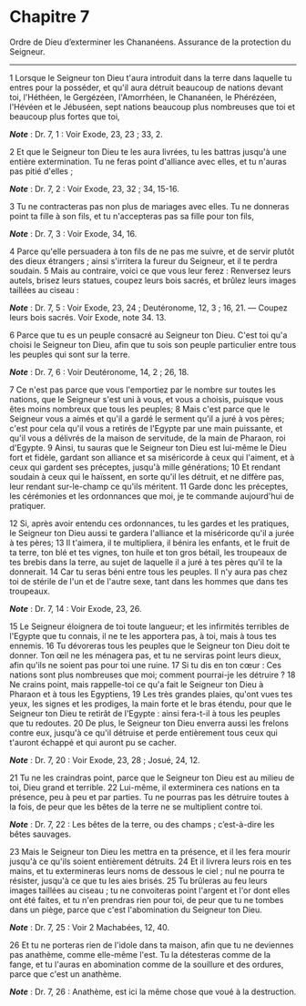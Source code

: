 # Chapitre 7

Ordre de Dieu d’exterminer les Chananéens.
Assurance de la protection du Seigneur.

***

1 Lorsque le Seigneur ton Dieu t'aura introduit dans la terre dans laquelle tu entres pour la posséder, et qu'il aura détruit beaucoup de nations devant toi, l'Héthéen, le Gergézéen, l'Amorrhéen, le Chananéen, le Phérézéen, l'Hévéen et le Jébuséen, sept nations beaucoup plus nombreuses que toi et beaucoup plus fortes que toi,

***Note*** :  Dr. 7, 1 : Voir Exode, 23, 23 ; 33, 2.

2 Et que le Seigneur ton Dieu te les aura livrées, tu les battras jusqu'à une entière extermination. Tu ne feras point d'alliance avec elles, et tu n'auras pas pitié d'elles ;

***Note*** :  Dr. 7, 2 : Voir Exode, 23, 32 ; 34, 15-16.

3 Tu ne contracteras pas non plus de mariages avec elles. Tu ne donneras point ta fille à son fils, et tu n'accepteras pas sa fille pour ton fils,

***Note*** :  Dr. 7, 3 : Voir Exode, 34, 16.

4 Parce qu'elle persuadera à ton fils de ne pas me suivre, et de servir plutôt des dieux étrangers ; ainsi s'irritera la fureur du Seigneur, et il te perdra soudain. 5 Mais au contraire, voici ce que vous leur ferez : Renversez leurs autels, brisez leurs statues, coupez leurs bois sacrés, et brûlez leurs images taillées au ciseau :

***Note*** :  Dr. 7, 5 : Voir Exode, 23, 24 ; Deutéronome, 12, 3 ; 16, 21. ― Coupez leurs bois sacrés. Voir Exode, note 34. 13.


6 Parce que tu es un peuple consacré au Seigneur ton Dieu. C'est toi qu'a choisi le Seigneur ton Dieu, afin que tu sois son peuple particulier entre tous les peuples qui sont sur la terre.

***Note*** :  Dr. 7, 6 : Voir Deutéronome, 14, 2 ; 26, 18.

7 Ce n'est pas parce que vous l'emportiez par le nombre sur toutes les nations, que le Seigneur s'est uni à vous, et vous a choisis, puisque vous êtes moins nombreux que tous les peuples; 8 Mais c'est parce que le Seigneur vous a aimés et qu'il a gardé le serment qu'il a juré à vos pères; c'est pour cela qu'il vous a retirés de l'Egypte par une main puissante, et qu'il vous a délivrés de la maison de servitude, de la main de Pharaon, roi d'Egypte. 9 Ainsi, tu sauras que le Seigneur ton Dieu est lui-même le Dieu fort et fidèle, gardant son alliance et sa miséricorde à ceux qui l'aiment, et à ceux qui gardent ses préceptes, jusqu'à mille générations; 10 Et rendant soudain à ceux qui le haïssent, en sorte qu'il les détruit, et ne diffère pas, leur rendant sur-le-champ ce qu'ils méritent. 11 Garde donc les préceptes, les cérémonies et les ordonnances que moi, je te commande aujourd'hui de pratiquer.


12 Si, après avoir entendu ces ordonnances, tu les gardes et les pratiques, le Seigneur ton Dieu aussi te gardera l'alliance et la miséricorde qu'il a jurée à tes pères; 13 Il t'aimera, il te multipliera, il bénira les enfants, et le fruit de ta terre, ton blé et tes vignes, ton huile et ton gros bétail, les troupeaux de tes brebis dans la terre, au sujet de laquelle il a juré à tes pères qu'il te la donnerait. 14 Car tu seras béni entre tous les peuples. Il n'y aura pas chez toi de stérile de l'un et de l'autre sexe, tant dans les hommes que dans tes troupeaux.

***Note*** :  Dr. 7, 14 : Voir Exode, 23, 26.

15 Le Seigneur éloignera de toi toute langueur; et les infirmités terribles de l'Egypte que tu connais, il ne te les apportera pas, à toi, mais à tous tes ennemis. 16 Tu dévoreras tous les peuples que le Seigneur ton Dieu doit te donner. Ton œil ne les ménagera pas, et tu ne serviras point leurs dieux, afin qu'ils ne soient pas pour toi une ruine. 17 Si tu dis en ton cœur : Ces nations sont plus nombreuses que moi; comment pourrai-je les détruire ? 18 Ne crains point, mais rappelle-toi ce qu'a fait le Seigneur ton Dieu à Pharaon et à tous les Egyptiens, 19 Les très grandes plaies, qu'ont vues tes yeux, les signes et les prodiges, la main forte et le bras étendu, pour que le Seigneur ton Dieu te retirât de l'Egypte : ainsi fera-t-il à tous les peuples que tu redoutes. 20 De plus, le Seigneur ton Dieu enverra aussi les frelons contre eux, jusqu'à ce qu'il détruise et perde entièrement tous ceux qui t'auront échappé et qui auront pu se cacher.

***Note*** :  Dr. 7, 20 : Voir Exode, 23, 28 ; Josué, 24, 12.

21 Tu ne les craindras point, parce que le Seigneur ton Dieu est au milieu de toi, Dieu grand et terrible. 22 Lui-même, il exterminera ces nations en ta présence, peu à peu et par parties. Tu ne pourras pas les détruire toutes à la fois, de peur que les bêtes de la terre ne se multiplient contre toi.

***Note*** :  Dr. 7, 22 : Les bêtes de la terre, ou des champs ; c’est-à-dire les bêtes sauvages.

23 Mais le Seigneur ton Dieu les mettra en ta présence, et il les fera mourir jusqu'à ce qu'ils soient entièrement détruits. 24 Et il livrera leurs rois en tes mains, et tu extermineras leurs noms de dessous le ciel ; nul ne pourra te résister, jusqu'à ce que tu les aies brisés. 25 Tu brûleras au feu leurs images taillées au ciseau ; tu ne convoiteras point l'argent et l'or dont elles ont été faites, et tu n'en prendras rien pour toi, de peur que tu ne tombes dans un piège, parce que c'est l'abomination du Seigneur ton Dieu.

***Note*** :  Dr. 7, 25 : Voir 2 Machabées, 12, 40.

26 Et tu ne porteras rien de l'idole dans ta maison, afin que tu ne deviennes pas anathème, comme elle-même l'est. Tu la détesteras comme de la fange, et tu l'auras en abomination comme de la souillure et des ordures, parce que c'est un anathème.

***Note*** :  Dr. 7, 26 : Anathème, est ici la même chose que voué à la destruction.

